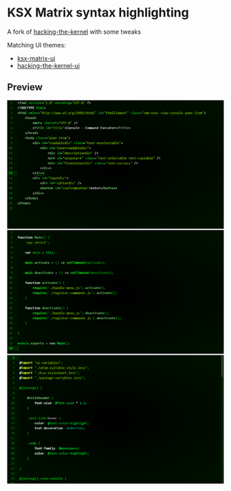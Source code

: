 # KSX Matrix syntax highlighting

A fork of [hacking-the-kernel](https://github.com/heisian/hacking-the-kernel) with some tweaks

Matching UI themes:
 - [ksx-matrix-ui](https://atom.io/themes/ksx-matrix-ui)
 - [hacking-the-kernel-ui](https://atom.io/hacking-the-kernel-ui)

## Preview
![XML Screenshot](https://raw.githubusercontent.com/ksxatompackages/ksx-matrix/master/screenshot-xml.png)
![JavaScript Screenshot](https://raw.githubusercontent.com/ksxatompackages/ksx-matrix/master/screenshot-js.png)
![LESS Screenshot](https://raw.githubusercontent.com/ksxatompackages/ksx-matrix/master/screenshot-less.png)
